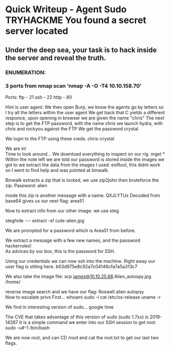 # Quick Writeup - Agent Sudo TRYHACKME You found a secret server located

## Under the deep sea, your task is to hack inside the server and reveal the truth.

### ENUMERATION: 
### 3 ports from nmap scan 'nmap -A -O -T4 10.10.158.70'

Ports: ftp - 21 ssh - 22 http - 80

Hint is user agent:
We then open Burp, we know the agents go by letters
so I try all the letters within the user agent We get back that C yields
a different responce, upon opening in browser we are given the name
"chris" The next step is to get the FTP password, with the name chris
we launch hydra, with chris and rockyou against the FTP We get the
password crystal

We login to the FTP using these creds. chris-crystal

We are in!
</br>
Time to look around... We download everything to inspect on our rig.
mget \*
</br>
Within the note left we are told our password is stored inside the
images we got to we extract the data from the images I used: exiftool,
this didnt work so I went to find help and was pointed at binwalk.

Binwalk extracts a zip that is locked, we use zip2john then bruteforce
the zip. Password: alien

inside this zip is another message with a name: QXJLYTUx Decoded from
base64 gives us our next flag: area51

Now to extract info from our other image: we use steg

steghide --- extract -sf cute-alien.jpg

We are prompted for a password which is Area51 from before.

We extract a message with a few new names, and the password hackerrules!
</br>
As advices by our box, this is the password for SSH.

Using our credentials we can now ssh into the machine. Right away our
user flag is sitting here. b03d975e8c92a7c04146cfa7a5a313c7

We also take the image file: scp james@10.10.25.88:Alien_autospy.jpg
/home/

reverse image search and we have our flag: Roswell alien autopsy
</br>
Now to escalate privs First... 
whoami 
sudo -l 
cat /etc/os-release 
uname \-r

We find in interesting version of sudo... google time

The CVE that takes advantage of this version of sudo (sudo 1.7xx) is 2019-14287
It is a simple command we enter into our SSH session to get root:
sudo -u#-1 /bin/bash

We are now root, and can CD /root and cat the root.txt to get our last two flags.

